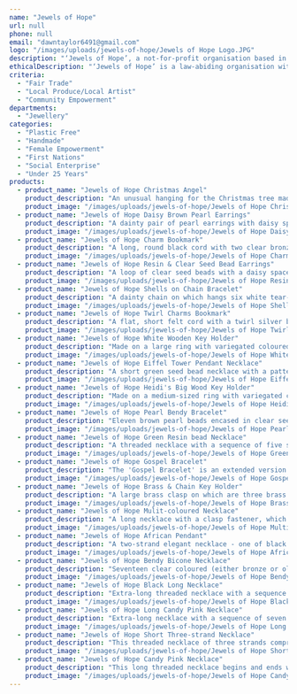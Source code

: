 ```yaml
---
name: "Jewels of Hope"
url: null
phone: null
email: "dawntaylor6491@gmail.com"
logo: "/images/uploads/jewels-of-hope/Jewels of Hope Logo.JPG"
description: "‘Jewels of Hope’, a not-for-profit organisation based in Lesotho in southern Africa, reaches out to vulnerable teenagers with the love of Jesus, giving them hope by discipling each one through the Word of God and empowering them with life skills towards a safe and secure future. It seeks to grow the participants into champion citizens to supplement family income through jewellery-making, skills and sales. Dawn Taylor, who lived in Lesotho for three years, takes meetings and seeks opportunities for selling the jewellery in Australia."
ethicalDescription: "‘Jewels of Hope’ is a law-abiding organisation with a commitment to excellence. Honesty, loyalty, fairness, reliability, concern and respect for others are all qualities that are encouraged in the project. Integrity and accountability are actively promoted."
criteria:
  - "Fair Trade"
  - "Local Produce/Local Artist"
  - "Community Empowerment"
departments:
  - "Jewellery"
categories:
  - "Plastic Free"
  - "Handmade"
  - "Female Empowerment"
  - "First Nations"
  - "Social Enterprise"
  - "Under 25 Years"
products:
  - product_name: "Jewels of Hope Christmas Angel"
    product_description: "An unusual hanging for the Christmas tree made from traditional seshoeshoe material held in place with various coloured seed beads. A wooden bead is used for the face. Colours available:  red, pink, green orange and yellow. $7.00"
    product_image: "/images/uploads/jewels-of-hope/Jewels of Hope Christmas Angel.JPG"
  - product_name: "Jewels of Hope Daisy Brown Pearl Earrings"
    product_description: "A dainty pair of pearl earrings with daisy spacers. $7.00"
    product_image: "/images/uploads/jewels-of-hope/Jewels of Hope Daisy Brown Pearl Earrings.JPG"
  - product_name: "Jewels of Hope Charm Bookmark"
    product_description: "A long, round black cord with two clear bronze bicone beads on one end and various charms on the other. Charms available:  flower, court shoe, hat, basket and flat shoe. Can be used in a Bible to mark two different places. $7.00"
    product_image: "/images/uploads/jewels-of-hope/Jewels of Hope Charm Bookmark.JPG"
  - product_name: "Jewels of Hope Resin & Clear Seed Bead Earrings"
    product_description: "A loop of clear seed beads with a daisy spacer on either side of a small grey splashed bead or a slightly larger red resin bead. $9.00"
    product_image: "/images/uploads/jewels-of-hope/Jewels of Hope Resin and Clear Seed Bead Earriings.JPG"
  - product_name: "Jewels of Hope Shells on Chain Bracelet"
    product_description: "A dainty chain on which hangs six white tear-drop shells interspersed with a row of six white seed beads and done up with a clasp fastener. Can be worn as an anklet. $9.00"
    product_image: "/images/uploads/jewels-of-hope/Jewels of Hope Shells on Chain Bracelet.JPG"
  - product_name: "Jewels of Hope Twirl Charms Bookmark"
    product_description: "A flat, short felt cord with a twirl silver bead and a plane charm on one side and a cupid charm on the other. Suitable for a reading book. $9.00"
    product_image: "/images/uploads/jewels-of-hope/Jewels of Hope Twirl Charms Bookmark.JPG"
  - product_name: "Jewels of Hope White Wooden Key Holder"
    product_description: "Made on a large ring with variegated coloured flexible string and three different shaped and patterned light coloured beads. $9.00"
    product_image: "/images/uploads/jewels-of-hope/Jewels of Hope White Wooden Key Holder.JPG"
  - product_name: "Jewels of Hope Eiffel Tower Pendant Necklace"
    product_description: "A short green seed bead necklace with a pattern each side consisting of a small green wooden bead in the middle of two smaller silver beads. The Eiffel Tower pendant hangs from the bottom of the necklace either side of which is a tiny silver bead and the same smaller silver bead and green wooden bead as are on each side. This necklace does up with a clasp fastener and has an extension chain fitted if extra length is required. $12.00"
    product_image: "/images/uploads/jewels-of-hope/Jewels of Hope Eiffel Tower Pendant Necklace.JPG"
  - product_name: "Jewels of Hope Heidi's Big Wood Key Holder"
    product_description: "Made on a medium-sized ring with variegated coloured flexible string and a pattern consisting of three small bone wooden beads, two medium-sized wood coloured beads (brown or orange available) and one large bone wooden bead. $12.00"
    product_image: "/images/uploads/jewels-of-hope/Jewels of Hope Heidi_s Big Wood Key Holder.JPG"
  - product_name: "Jewels of Hope Pearl Bendy Bracelet"
    product_description: "Eleven brown pearl beads encased in clear seed bead bendy links with a clasp fastener. $12.00"
    product_image: "/images/uploads/jewels-of-hope/Jewels of Hope Pearl Bendy Bracelet.JPG"
  - product_name: "Jewels of Hope Green Resin bead Necklace"
    product_description: "A threaded necklace with a sequence of five small green resin beads followed by a green round flat clear glass bead and done up with a clasp. This necklace will fit over the head without undoing it. $15.00"
    product_image: "/images/uploads/jewels-of-hope/Jewels of Hope Green Resin Bead Necklace.JPG"
  - product_name: "Jewels of Hope Gospel Bracelet"
    product_description: "The 'Gospel Bracelet' is an extended version of the 'Wordless Book' developed years ago and used all over the world to present the gospel. (Scriptures quoted from the New International Version.) The story of the colours is included. $15.00"
    product_image: "/images/uploads/jewels-of-hope/Jewels of Hope Gospel Bracelet.JPG"
  - product_name: "Jewels of Hope Brass & Chain Key Holder"
    product_description: "A large brass clasp on which are three brass chains of various lengths attached by a single ring and at the end of which are three different coloured and patterned beads. $15.00"
    product_image: "/images/uploads/jewels-of-hope/Jewels of Hope Brass _ Chain Key Holder.JPG"
  - product_name: "Jewels of Hope Mulit-coloured Necklace"
    product_description: "A long necklace with a clasp fastener, which can be put over the head without undoing it, consisting of various coloured and patterned beads interspersed with a large silver patterned circular spacer. $15.00"
    product_image: "/images/uploads/jewels-of-hope/Jewels of Hope Multi-coloured  Necklace.JPG"
  - product_name: "Jewels of Hope African Pendant"
    product_description: "A two-strand elegant necklace - one of black cord and the other a silver threaded seed bead - joined by the clasp at the back and a single ring at the front on which is a buffalo-head pendant. $18.00"
    product_image: "/images/uploads/jewels-of-hope/Jewels of Hope African Pendant.JPG"
  - product_name: "Jewels of Hope Bendy Bicone Necklace"
    product_description: "Seventeen clear coloured (either bronze or olive green available) bicone beads with a tiny bronze seed bead on either side joined with bendy links and done up at the back with a clasp. This necklace will fit over the head without undoing it. $18.00"
    product_image: "/images/uploads/jewels-of-hope/Jewels of Hope Bendy Bicone Necklace.JPG"
  - product_name: "Jewels of Hope Black Long Necklace"
    product_description: "Extra-long threaded necklace with a sequence of two small black wooden beads followed by two small bronze seed beads with a clasp. This necklace can be worn as a single strand or can be doubled up at varying lengths and will easily go over the head without undoing the clasp. $18.00"
    product_image: "/images/uploads/jewels-of-hope/Jewels of Hope Black Long Necklace.JPG"
  - product_name: "Jewels of Hope Long Candy Pink Necklace"
    product_description: "Extra-long necklace with a sequence of seven red splashed Candy Pink beads with a daisy spacer on each side and thirty coloured (available in peach, green or mauve) seed beads with a clasp. This necklace can be worn as a single strand or can be doubled up at varying lengths and will easily go over the head without undoing the clasp. $18.00"
    product_image: "/images/uploads/jewels-of-hope/Jewels of Hope Long Candy Pink Necklace.JPG"
  - product_name: "Jewels of Hope Short Three-strand Necklace"
    product_description: "This threaded necklace of three strands comprising of one light peach-coloured wooden beads, one of grey teething beads and one of alternated grey and coloured teething beads is joined by a fob and bar clasp, which is easy to do up and undo. $21.00"
    product_image: "/images/uploads/jewels-of-hope/Jewels of Hope Short Three-strand Necklace.JPG"
  - product_name: "Jewels of Hope Candy Pink Necklace"
    product_description: "This long threaded necklace begins and ends with six white seed beads and a fob and bar clasp, which is easy to do up and undo. In between there is a sequence of a light pink Candy Pink bead followed by a white seed bead followed by a hot pink Candy Pink bead followed by a white seed bead. This is repeated twenty-one times and concludes with a light pink Candy Pink bead. This necklace will fit over the head without undoing it. $21.00"
    product_image: "/images/uploads/jewels-of-hope/Jewels of Hope Candy Pink Necklace.JPG"
---
```

